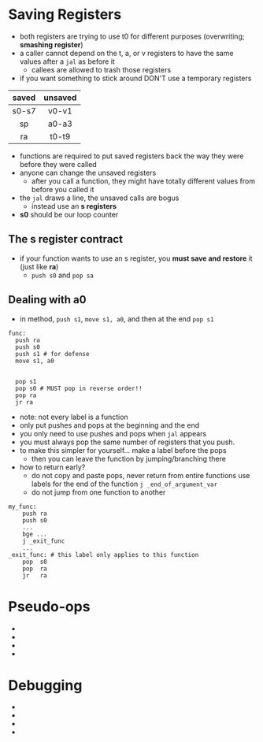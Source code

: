 # Saving Registers

* both registers are trying to use t0 for different purposes (overwriting; **smashing register**) 
* a caller cannot depend on the t, a, or v registers to have the same values after a `jal` as before it
  * callees are allowed to trash those registers 
* if you want something to stick around DON'T use a temporary registers

| saved | unsaved |
|:-----:|:-------:|
| s0-s7 |  v0-v1  |
|   sp  |  a0-a3  |
|   ra  |  t0-t9  |

* functions are required to put saved registers back the way they were before they were called
* anyone can change the unsaved registers
  * after you call a function, they might have totally different values from before you called it
* the `jal` draws a line, the unsaved calls are bogus 
  * instead use an **s registers**
* **s0** should be our loop counter

## The **s register** contract
* if your function wants to use an s register, you **must save and restore** it (just like **ra**)
  * `push s0` and `pop sa`

## Dealing with a0

* in method, `push s1`, `move s1, a0`, and then at the end `pop s1`
  
```
func:
  push ra
  push s0
  push s1 # for defense
  move s1, a0
  
  
  pop s1 
  pop s0 # MUST pop in reverse order!!
  pop ra
  jr ra 

```

* note: not every label is a function
* only put pushes and pops at the beginning and the end
* you only need to use pushes and pops when `jal` appears
* you must always pop the same number of registers that you push.
* to make this simpler for yourself… make a label before the pops
  * then you can leave the function by jumping/branching there
* how to return early?
  * do not copy and paste pops, never return from entire functions use labels for the end of the function `j _end_of_argument_var`
  * do not jump from one function to another

```
my_func:
	push ra
	push s0
	...
	bge ...
	j _exit_func
	...
_exit_func: # this label only applies to this function
	pop  s0
	pop  ra
	jr   ra
```


# Pseudo-ops
* 
* 
*
* 



# Debugging
* 
* 
*
* 
